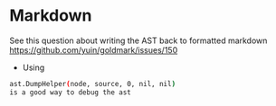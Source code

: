 # Markdown

See this question about writing the AST back to formatted markdown
https://github.com/yuin/goldmark/issues/150

* Using

```sh {"id":"01HYM4B7ANX3A89PP6H08SFQ56"}
ast.DumpHelper(node, source, 0, nil, nil)
is a good way to debug the ast	
```